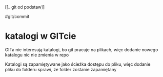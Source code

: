 [[_ git od podstaw]]

#git/commit 

# katalogi w GITcie
GITa nie interesują katalogi, bo git pracuje na plikach, więc dodanie nowego katalogu nic nie zmienia w repo

Katalogi są zapamiętywane jako ścieżka dostępu do pliku, więc dodanie pliku do folderu sprawi, że folder zostanie zapamiętany
















